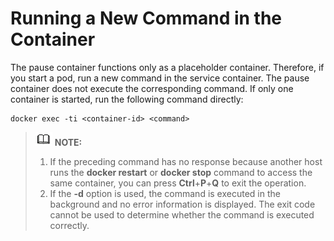 # Running a New Command in the Container<a name="EN-US_TOPIC_0184808173"></a>

The pause container functions only as a placeholder container. Therefore, if you start a pod, run a new command in the service container. The pause container does not execute the corresponding command. If only one container is started, run the following command directly:

```
docker exec -ti <container-id> <command>
```

>![](public_sys-resources/icon-note.gif) **NOTE:**   
>1.  If the preceding command has no response because another host runs the  **docker restart**  or  **docker stop**  command to access the same container, you can press  **Ctrl**+**P**+**Q**  to exit the operation.  
>2.  If the  **-d**  option is used, the command is executed in the background and no error information is displayed. The exit code cannot be used to determine whether the command is executed correctly.  

